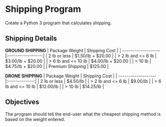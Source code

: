 # Shipping Program

Create a Python 3 program that calculates shipping.

## Shipping Details

**GROUND SHIPPING**
| Package Weight      | Shipping Cost     |
| ------------------- |:-----------------:|
| 2 lb or less        | $1.50/lb + $20.00 |
| > 2 lb and <= 6 lb  | $3.00/lb + $20.00 |
| > 6 lb and <= 10 lb | $4.00/lb + $20.00 |
| > 10 lb             | $4.75/lb + $20.00 |
| Premium Shipping    | $125.00           |

**DRONE SHIPPING**
| Package Weight      | Shipping Cost |
| ------------------- |:-------------:|
| 2 lb or less        | $4.50/lb      |
| > 2 lb and <= 6 lb  | $9.00/lb      |
| > 6 lb and <= 10 lb | $12.00/lb     |
| > 10 lb             | $14.25/lb     |

## Objectives

The program should tell the end-user what the cheapest shipping method is based on the weight entered.